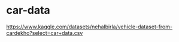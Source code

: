 # car-data
https://www.kaggle.com/datasets/nehalbirla/vehicle-dataset-from-cardekho?select=car+data.csv
